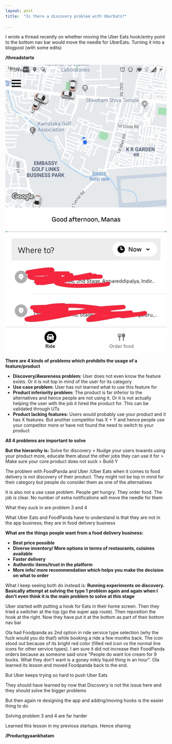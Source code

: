 ```yaml
---
layout: post
title:  "Is there a discovery problem with UberEats?"

---
```

I wrote a thread recently on whether moving the Uber Eats hook/entry point to the bottom nav bar would move the needle for UberEats. Turning it into a blogpost (with some edits)

**/threadstarts**

![UberEats in bottom nav bar](/assets/img/uber_eats.png)


**There are 4 kinds of problems which prohibits the usage of a feature/product**
 + **Discovery/Awareness problem:** User does not even know the feature exists. Or it is not top in mind of the user for its category
 + **Use case problem:** User has not learned what to use this feature for
 + **Product inferiority problem:** The product is far inferior to the alternatives and hence people are not using it. Or it is not actually helping the user with the job it hired the product for. This can be validated through UTs
 + **Product lacking features:** Users would probably use your product and it has X features. But another competitor has X + Y and hence people use your competitor more or have not found the need to switch to your product

**All 4 problems are important to solve**

**But the hierarchy is:** Solve for discovery > Nudge your users towards using your product more, educate them about the other jobs they can use it for > Make sure your core product does not suck > Build Y

The problem with FoodPanda and Uber /Uber Eats when it comes to food delivery is not discovery of their product. They might not be top in mind for their category but people do consider them as one of the alternatives

It is also not a use case problem. People get hungry. They order food. The job is clear. No number of extra notifications will move the needle for them

What they suck in are problem 3 and 4

What Uber Eats and FoodPanda have to understand is that they are not in the app business; they are in food delivery business

**What are the things people want from a food delivery business:**

 + **Best price possible**
 + **Diverse inventory/ More options in terms of restaurants, cuisines available**
 + **Faster delivery**
 + **Authentic items/trust in the platform**
 + **More info/ more recommendation which helps you make the decision on what to order**

What I keep seeing both do instead is: **Running experiments on discovery. Basically attempt at solving the type 1 problem again and again when I don't even think it is the main problem to solve at this stage**

Uber started with putting a hook for Eats in their home screen. Then they tried a switcher at the top (go the super app route). Then reposition the hook at the right. Now they have put it at the bottom as part of their bottom nav bar

Ola had Foodpanda as 2nd option in ride service type selection (why the fuck would you do that!) while booking a ride a few months back. The icon stood out because of its bright red color (filled red icon vs the normal line icons for other service types). I am sure it did not increase their FoodPanda orders because as someone said once "People do want Ice cream for 9 bucks. What they don't want is a gooey mikly liquid thing in an hour". Ola learned its lesson and moved Foodpanda back to the end.

But Uber keeps trying so hard to push Uber Eats

They should have learned by now that Discovery is not the issue here and they should solve the bigger problems

But then again re designing the app and adding/moving hooks is the easier thing to do

Solving problem 3 and 4 are far harder

Learned this lesson in my previous startups. Hence sharing

**/Productgyaankhatam**
